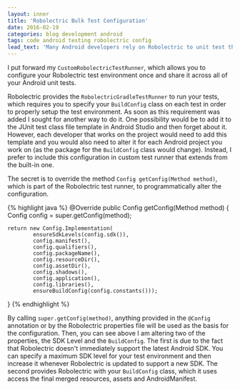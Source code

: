 ```yaml
---
layout: inner
title: 'Robolectric Bulk Test Configuration'
date: 2016-02-19
categories: blog development android
tags: code android testing robolectric config
lead_text: 'Many Android developers rely on Robolectric to unit test their Android apps and libraries. By running JUnit tests on your local machine''s JVM, it allows you to test-drive your Android development. Unfortunately you currently must provide a configuration annotation on each test class.'
---
```


I put forward my `CustomRobolectricTestRunner`, which allows you to configure your Robolectric test environment once and share it across all of your Android unit tests.

Robolectric provides the `RobolectricGradleTestRunner` to run your tests, which requires you to specify your `BuildConfig` class on each test in order to properly setup the test environment. As soon as this requirement was added I sought for another way to do it. One possibility would be to add it to the JUnit test class file template in Android Studio and then forget about it. However, each developer that works on the project would need to add this template and you would also need to alter it for each Android project you work on (as the package for the `BuildConfig` class would change). Instead, I prefer to include this configuration in custom test runner that extends from the built-in one.

The secret is to override the method `Config getConfig(Method method)`, which is part of the Robolectric test runner, to programmatically alter the configuration.

{% highlight java %}
@Override
public Config getConfig(Method method) {
    Config config = super.getConfig(method);

    return new Config.Implementation(
            ensureSdkLevels(config.sdk()),
            config.manifest(),
            config.qualifiers(),
            config.packageName(),
            config.resourceDir(),
            config.assetDir(),
            config.shadows(),
            config.application(),
            config.libraries(),
            ensureBuildConfig(config.constants()));
}
{% endhighlight %}

By calling `super.getConfig(method)`, anything provided in the `@Config` annotation or by the Robolectric properties file will be used as the basis for the configuration. Then, you can see above I am altering two of the properties, the SDK Level and the `BuildConfig`. The first is due to the fact that Robolectric doesn't immediately support the latest Android SDK. You can specify a maximum SDK level for your test environment and then increase it whenever Robolectric is updated to support a new SDK. The second provides Robolectric with your `BuildConfig` class, which it uses access the final merged resources, assets and AndroidManifest.
